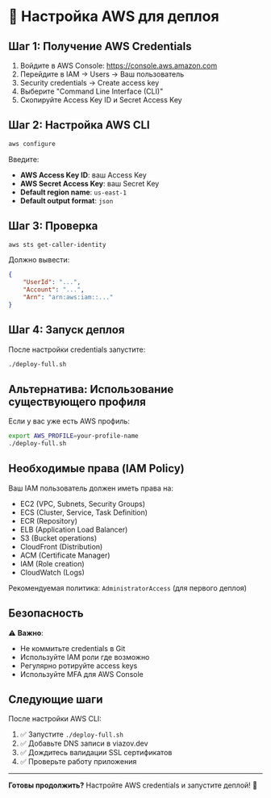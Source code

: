 # 🔐 Настройка AWS для деплоя

## Шаг 1: Получение AWS Credentials

1. Войдите в AWS Console: https://console.aws.amazon.com
2. Перейдите в IAM → Users → Ваш пользователь
3. Security credentials → Create access key
4. Выберите "Command Line Interface (CLI)"
5. Скопируйте Access Key ID и Secret Access Key

## Шаг 2: Настройка AWS CLI

```bash
aws configure
```

Введите:
- **AWS Access Key ID**: ваш Access Key
- **AWS Secret Access Key**: ваш Secret Key
- **Default region name**: `us-east-1`
- **Default output format**: `json`

## Шаг 3: Проверка

```bash
aws sts get-caller-identity
```

Должно вывести:
```json
{
    "UserId": "...",
    "Account": "...",
    "Arn": "arn:aws:iam::..."
}
```

## Шаг 4: Запуск деплоя

После настройки credentials запустите:

```bash
./deploy-full.sh
```

## Альтернатива: Использование существующего профиля

Если у вас уже есть AWS профиль:

```bash
export AWS_PROFILE=your-profile-name
./deploy-full.sh
```

## Необходимые права (IAM Policy)

Ваш IAM пользователь должен иметь права на:
- EC2 (VPC, Subnets, Security Groups)
- ECS (Cluster, Service, Task Definition)
- ECR (Repository)
- ELB (Application Load Balancer)
- S3 (Bucket operations)
- CloudFront (Distribution)
- ACM (Certificate Manager)
- IAM (Role creation)
- CloudWatch (Logs)

Рекомендуемая политика: `AdministratorAccess` (для первого деплоя)

## Безопасность

⚠️ **Важно**:
- Не коммитьте credentials в Git
- Используйте IAM роли где возможно
- Регулярно ротируйте access keys
- Используйте MFA для AWS Console

## Следующие шаги

После настройки AWS CLI:

1. ✅ Запустите `./deploy-full.sh`
2. ✅ Добавьте DNS записи в viazov.dev
3. ✅ Дождитесь валидации SSL сертификатов
4. ✅ Проверьте работу приложения

---

**Готовы продолжить?** Настройте AWS credentials и запустите деплой! 🚀
